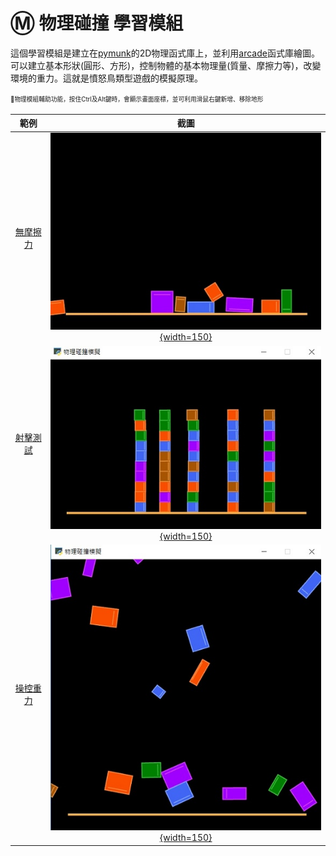 # Ⓜ️ 物理碰撞 學習模組

這個學習模組是建立在[pymunk](http://www.pymunk.org/en/latest/)的2D物理函式庫上，並利用[arcade](https://api.arcade.academy/en/latest/)函式庫繪圖。可以建立基本形狀(圓形、方形)，控制物體的基本物理量(質量、摩擦力等)，改變環境的重力。這就是憤怒鳥類型遊戲的模擬原理。

<sup><sub>💬物理模組輔助功能，按住Ctrl及Alt鍵時，會顯示畫面座標，並可利用滑鼠右鍵新增、移除地形</sub></sup>

| 範例                             | 截圖                                                              |
| :-----------:                    | :------------------------------------:                            |
| [無摩擦力](frictionless.md)          | [![無摩擦力](frictionless.jpg){width=150}](frictionless.md)           |
| [射擊測試](shoot.md)          | [![射擊測試](shoot.jpg){width=150}](shoot.md)           |
| [操控重力](gravity.md)          | [![操控重力](gravity.jpg){width=150}](gravity.md)           |




